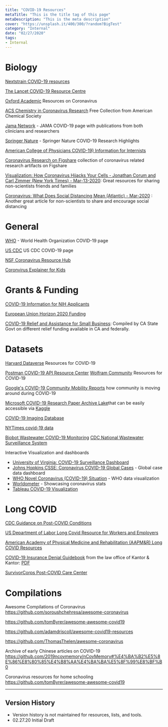 ```yaml
---
title: "COVID-19 Resources"
metaTitle: "This is the title tag of this page"
metaDescription: "This is the meta description"
cover: "https://unsplash.it/400/300/?random?BigTest"
category: "Internal"
date: "02/27/2020"
tags:
- Internal
---
```

# Biology

[Nextstrain COVID-19 resources](https://nextstrain.org/sars-cov-2/)

[The Lancet COVID-19 Resource Centre](https://www.thelancet.com/coronavirus)

[Oxford Academic](https://academic.oup.com/journals/pages/coronavirus?cc=us&lang=en&#997df937b5eb5a4ab1a9) Resources on Coronavirus

[ACS Chemistry in Coronavirus Research](https://pubs.acs.org/page/vi/chemistry_coronavirus_research) Free Collection from American Chemical Society

[Jama Network](https://jamanetwork.com/journals/jama/pages/coronavirus-alert) - JAMA COVID-19 page with publications from both clinicians and researchers

[Springer Nature](https://www.springernature.com/gp/researchers/campaigns/coronavirus) - Springer Nature COVID-19 Research Highlights

[American College of Physicians COVID-19) Information for Internists](https://www.acponline.org/clinical-information/clinical-resources-products/coronavirus-disease-2019-covid-19-information-for-internists?_ga=2.2575664.1228898542.1587385775-1104929000.1585057987)

[Coronavirus Research on Figshare](https://figshare.com/collections/Coronavirus_Research_on_Figshare/4836594)  collection of coronavirus related research artifacts on Figshare

[Visualization: How Coronavirus Hijacks Your Cells - Jonathan Corum and Carl Zimmer (New York Times) - Mar-13-2020](https://www.nytimes.com/interactive/2020/03/11/science/how-coronavirus-hijacks-your-cells.html): Great resources for sharing non-scientists friends and families

[Coronavirus: What Does Social Distancing Mean (Atlantic) - Mar-2020](https://www.theatlantic.com/family/archive/2020/03/coronavirus-what-does-social-distancing-mean/607927/) : Another great article for non-scientists to share and encourage social distancing

# General

[WHO](https://www.who.int/emergencies/diseases/novel-coronavirus-2019) - World Health Organization COVID-19 page

[US CDC](https://www.cdc.gov/coronavirus/2019-ncov/index.html?CDC_AA_refVal=https%3A%2F%2Fwww.cdc.gov%2Fcoronavirus%2F2019-ncov%2Ffaq.html) US CDC COVID-19 page

[NSF Coronavirus Resource Hub](https://www.nsf.gov/news/special_reports/coronavirus/)

[Coronvirus Explainer for Kids](https://app.us.lifeology.io/viewer/lifeology/default/2019-novel-coronavirus#/)

# Grants & Funding

[COVID-19 Information for NIH Applicants](https://grants.nih.gov/policy/natural-disasters/corona-virus.htm)

[European Union Horizon 2020 Funding](https://research-and-innovation.ec.europa.eu/research-area/health/coronavirus/eu-funding_en)

[COVID-19 Relief and Assistance for Small Business](https://sco.ca.gov/covid19ReliefAndAssistanceSM.html): Compiled by CA State Govt on different relief funding available in CA and federally.

# Datasets

[Harvard Dataverse](https://projects.iq.harvard.edu/chinadatalab/resources-covid-19) Resources for COVID-19

[Postman COVID-19 API Resource Center](https://postman-toolboxes.github.io/covid-19/#featured-collections)
[Wolfram Community](https://community.wolfram.com/groups/-/m/t/1872608) Resources for COVID-19

[Google's COVID-19 Community Mobility Reports](https://www.google.com/covid19/mobility/) how community is moving around during COVID-19

[Microsoft COVID-19 Research Paper Archive Lake](https://learn.microsoft.com/en-us/azure/open-datasets/dataset-covid-19-open-research?tabs=azure-storage)that can be easily accessible via [Kaggle](https://www.kaggle.com/allen-institute-for-ai/CORD-19-research-challenge)

[COVID-19 Imaging Database](https://www.sirm.org/category/senza-categoria/covid-19/)

[NYTimes covid-19 data](https://github.com/nytimes/covid-19-data)

[Biobot Wastewater COVID-19 Monitoring](https://biobot.io/data/)
[CDC National Wastewater Surveillance System](https://www.cdc.gov/nwss/)

Interactive Visualization and dashboards
- [University of Virginia: COVID-19 Surveillance Dashboard](http://nssac.bii.virginia.edu/covid-19/dashboard/)
- [Johns Hopkins CSSE: Coronavirus COVID-19 Global Cases](https://gisanddata.maps.arcgis.com/apps/opsdashboard/index.html#/bda7594740fd40299423467b48e9ecf6) - Global case data dashboard
- [WHO Novel Coronavirus (COVID-19) Situation](https://experience.arcgis.com/experience/685d0ace521648f8a5beeeee1b9125cd) - WHO data visualization
- [Worldometer](https://www.worldometers.info/coronavirus/) - Showcasing coronavirus stats
- [Tableau COVID-19 Visualization](https://public.tableau.com/en-us/s/covid-19-viz-gallery)


# Long COVID

[CDC Guidance on Post-COVID Conditions](https://www.cdc.gov/coronavirus/2019-ncov/long-term-effects/care-post-covid.html)

[US Department of Labor Long Covid Resource for Workers and Employers](https://www.dol.gov/agencies/odep/topics/coronavirus-covid-19-long-covid)

[American Academy of Physical Medicine and Rehabilitation (AAPM&R) Long COVID Resources](https://www.aapmr.org/members-publications/covid-19/physiatrist-resource-center/long-covid-pasc-resources)

[COVID-19 Insurance Denial Guidebook](https://longcovidalliance.org/covid-19-insurance-denial-handbook/)  from the law office of Kantor & Kantor: [PDF](https://www.kantorlaw.net/documents/K-K-Covid-Guidebook.pdf)

[SurvivorCorps Post-COVID Care Center](https://www.survivorcorps.com/pccc)

# Compilations

Awesome Compilations of Coronavirus
https://github.com/soroushchehresa/awesome-coronavirus

https://github.com/tomByrer/awesome-awesome-covid19

https://github.com/adamdriscoll/awesome-covid19-resources

https://github.com/ThomasThelen/awesome-coronavirus

Archive of early Chinese articles on COVID-19
https://github.com/2019ncovmemory/nCovMemory#%E4%BA%B2%E5%8E%86%E8%80%85%E4%B8%AA%E4%BA%BA%E5%8F%99%E8%BF%B0

Coronavirus resources for home schooling
https://github.com/tomByrer/awesome-awesome-covid19


--------
## Version History
- Version history is not maintained for resources, lists, and tools.
- 02.27.20 Initial Draft
